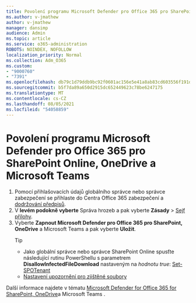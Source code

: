 ```yaml
---
title: Povolení programu Microsoft Defender pro Office 365 pro SharePoint Online, OneDrive a Microsoft Teams
ms.author: v-jmathew
author: v-jmathew
manager: dansimp
audience: Admin
ms.topic: article
ms.service: o365-administration
ROBOTS: NOINDEX, NOFOLLOW
localization_priority: Normal
ms.collection: Adm_O365
ms.custom:
- "9000760"
- "7391"
ms.openlocfilehash: db79c1d79ddb9bc92f0601ac156e5e41a8ab83cd603556f191d5491cdd5ae2a3
ms.sourcegitcommit: b5f7da89a650d2915dc652449623c78be6247175
ms.translationtype: MT
ms.contentlocale: cs-CZ
ms.lasthandoff: 08/05/2021
ms.locfileid: "54058859"
---
```

# <a name="enable-microsoft-defender-for-office-365-for-sharepoint-online-onedrive-and-microsoft-teams"></a>Povolení programu Microsoft Defender pro Office 365 pro SharePoint Online, OneDrive a Microsoft Teams

1. Pomocí přihlašovacích údajů globálního správce nebo správce zabezpečení se přihlaste do Centra Office 365 zabezpečení a [dodržování předpisů](https://protection.office.com/).
2. V **levém podokně vyberte** Správa hrozeb a pak vyberte **Zásady**  >  [Sejf přílohy](https://protection.office.com/safeattachment).
3. Vyberte **Zapnout Microsoft Defender pro Office 365 pro SharePoint, OneDrive** a Microsoft Teams a pak vyberte **Uložit**.
    > [!TIP]
    >
    > - Jako globální správce nebo správce SharePoint Online spusťte následující rutinu PowerShellu s parametrem **DisallowInfectedFileDownload** nastaveným na *hodnotu true*: [Set-SPOTenant](https://go.microsoft.com/fwlink/?linkid=2092301)
    > - [Nastavení upozornění pro zjištěné soubory](https://go.microsoft.com/fwlink/?linkid=2092110)

Další informace najdete v tématu [Microsoft Defender for Office 365 for SharePoint, OneDrive](https://go.microsoft.com/fwlink/?linkid=2092041)a Microsoft Teams .
